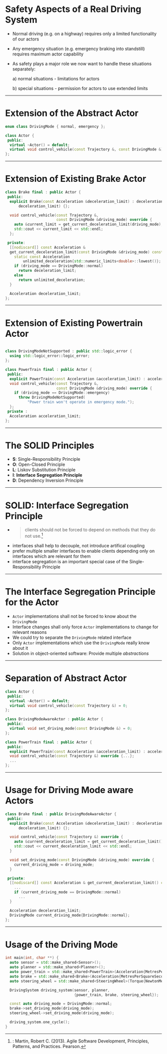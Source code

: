 # Safety Aspects of a Real Driving System

- Normal driving (e.g. on a highway) requires only a limited functionality of our actors
- Any emergency situation (e.g. emergency braking into standstill) requires maximum actor capability
- As safety plays a major role we now want to handle these situations separately:

   a) normal situations - limitations for actors

   b) special situations - permission for actors to use extended limits


---

# Extension of the Abstract Actor


```cpp {0|1|3,6}
enum class DrivingMode { normal, emergency };

class Actor {
 public:
  virtual ~Actor() = default;
  virtual void control_vehicle(const Trajectory &, const DrivingMode &) = 0;
};
```
---

# Extension of Existing Brake Actor

```cpp {1|6-7|8,13-14|17-20}
class Brake final : public Actor {
 public:
  explicit Brake(const Acceleration &deceleration_limit) : deceleration_limit(
      deceleration_limit) {};

  void control_vehicle(const Trajectory &,
                       const DrivingMode &driving_mode) override {
    auto &current_limit = get_current_deceleration_limit(driving_mode);
    std::cout << current_limit << std::endl;
  };

 private:
  [[nodiscard]] const Acceleration &
  get_current_deceleration_limit(const DrivingMode &driving_mode) const {
    static const Acceleration
        unlimited_deceleration{std::numeric_limits<double>::lowest()};
    if (driving_mode == DrivingMode::normal)
      return deceleration_limit;
    else
      return unlimited_deceleration;
  }

  Acceleration deceleration_limit;
};
```

---

# Extension of Existing Powertrain Actor

```cpp {6,9-10|9-14|2-4,11-13}

class DrivingModeNotSupported : public std::logic_error {
  using std::logic_error::logic_error;
};

class PowerTrain final : public Actor {
 public:
  explicit PowerTrain(const Acceleration &acceleration_limit) : acceleration_limit(acceleration_limit) {}
  void control_vehicle(const Trajectory &,
                       const DrivingMode &driving_mode) override {
    if (driving_mode == DrivingMode::emergency)
      throw DrivingModeNotSupported(
          "Power train won't operate in emergency mode.");
  };
 private :
  Acceleration acceleration_limit;
};
```

---

# The SOLID Principles

- **S**: Single-Responsibility Principle
- **O**: Open-Closed Principle
- **L**: Liskov Substitution Principle
- **I**: **Interface Segregation Principle**
- **D**: Dependency Inversion Principle


---

# SOL**I**D: Interface Segregation Principle

- > clients should not be forced to depend on methods that they do not use.[^2]
- interfaces shall help to decouple, not introduce artifical coupling
- prefer multiple smaller interfaces to enable clients depending only on interfaces which are relevant for them
- interface segregation is an important special case of the Single-Responsibility Principle 



[^2]: : Martin, Robert C. (2013). Agile Software Development, Principles, Patterns, and Practices. Pearson.

---

# The Interface Segregation Principle for the Actor
- `Actor` implementations shall not be forced to know about the `DrivingMode`
- Interface changes shall only force `Actor` implementations to change for relevant reasons
- We could try to separate the `DrivingMode` related interface
- Only `Actor` implementations which use the `DrivingMode` really know about it
- Solution in object-oriented software: Provide multiple *abstractions*

---

# Separation of Abstract Actor

```cpp {1-5|7-10|1-5,12-18|7-10}
class Actor {
 public:
  virtual ~Actor() = default;
  virtual void control_vehicle(const Trajectory &) = 0;
};

class DrivingModeAwareActor : public Actor {
 public:
  virtual void set_driving_mode(const DrivingMode &) = 0;
};

class PowerTrain final : public Actor {
 public:
  explicit PowerTrain(const Acceleration &acceleration_limit) : acceleration_limit(acceleration_limit) {}
  void control_vehicle(const Trajectory &) override {...};
  ...
};
```

---

# Usage for Driving Mode aware Actors
```cpp {1-4|11-13,16,18,23|6-9}
class Brake final : public DrivingModeAwareActor {
 public:
  explicit Brake(const Acceleration &deceleration_limit) : deceleration_limit(
      deceleration_limit) {};

  void control_vehicle(const Trajectory &) override {
    auto &current_deceleration_limit = get_current_deceleration_limit();
    std::cout << current_deceleration_limit << std::endl;
  }

  void set_driving_mode(const DrivingMode &driving_mode) override {
    current_driving_mode = driving_mode;
  }

 private:
  [[nodiscard]] const Acceleration & get_current_deceleration_limit() const {
    ...
    if (current_driving_mode == DrivingMode::normal)
      ...
  }

  Acceleration deceleration_limit;
  DrivingMode current_driving_mode{DrivingMode::normal};
};
```
---

# Usage of the Driving Mode
```cpp {all|11-15}
int main(int, char **) {
  auto sensor = std::make_shared<Sensor>();
  auto planner = std::make_shared<Planner>();
  auto power_train = std::make_shared<PowerTrain>(Acceleration{MetresPerSquareSecond(13.6)});
  auto brake = std::make_shared<Brake>(Acceleration{MetresPerSquareSecond{21.0}});
  auto steering_wheel = std::make_shared<SteeringWheel>(Torque{NewtonMetre{3.0}});

  DrivingSystem driving_system(sensor, planner,
                               {power_train, brake, steering_wheel});

  const auto driving_mode = DrivingMode::normal;
  brake->set_driving_mode(driving_mode);
  steering_wheel->set_driving_mode(driving_mode);

  driving_system.one_cycle();
}
```
